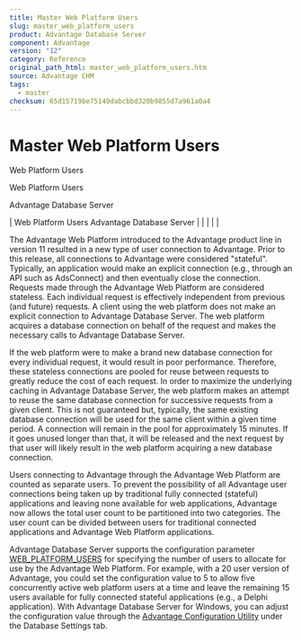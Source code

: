 ```yaml
---
title: Master Web Platform Users
slug: master_web_platform_users
product: Advantage Database Server
component: Advantage
version: "12"
category: Reference
original_path_html: master_web_platform_users.htm
source: Advantage CHM
tags:
  - master
checksum: 65d15719be75149dabcbbd320b9855d7a961a0a4
---
```


# Master Web Platform Users

Web Platform Users

Web Platform Users

Advantage Database Server

| Web Platform Users  Advantage Database Server |  |  |  |  |

The Advantage Web Platform introduced to the Advantage product line in version 11 resulted in a new type of user connection to Advantage. Prior to this release, all connections to Advantage were considered "stateful". Typically, an application would make an explicit connection (e.g., through an API such as AdsConnect) and then eventually close the connection. Requests made through the Advantage Web Platform are considered stateless. Each individual request is effectively independent from previous (and future) requests. A client using the web platform does not make an explicit connection to Advantage Database Server. The web platform acquires a database connection on behalf of the request and makes the necessary calls to Advantage Database Server.

If the web platform were to make a brand new database connection for every individual request, it would result in poor performance. Therefore, these stateless connections are pooled for reuse between requests to greatly reduce the cost of each request. In order to maximize the underlying caching in Advantage Database Server, the web platform makes an attempt to reuse the same database connection for successive requests from a given client. This is not guaranteed but, typically, the same existing database connection will be used for the same client within a given time period. A connection will remain in the pool for approximately 15 minutes. If it goes unused longer than that, it will be released and the next request by that user will likely result in the web platform acquiring a new database connection.

Users connecting to Advantage through the Advantage Web Platform are counted as separate users. To prevent the possibility of all Advantage user connections being taken up by traditional fully connected (stateful) applications and leaving none available for web applications, Advantage now allows the total user count to be partitioned into two categories. The user count can be divided between users for traditional connected applications and Advantage Web Platform applications.

Advantage Database Server supports the configuration parameter [WEB\_PLATFORM\_USERS](master_web_platform_users_para.md) for specifying the number of users to allocate for use by the Advantage Web Platform. For example, with a 20 user version of Advantage, you could set the configuration value to 5 to allow five concurrently active web platform users at a time and leave the remaining 15 users available for fully connected stateful applications (e.g., a Delphi application). With Advantage Database Server for Windows, you can adjust the configuration value through the [Advantage Configuration Utility](master_advantage_configuration_utility_for_windows_nt_2000_2003.md) under the Database Settings tab.
